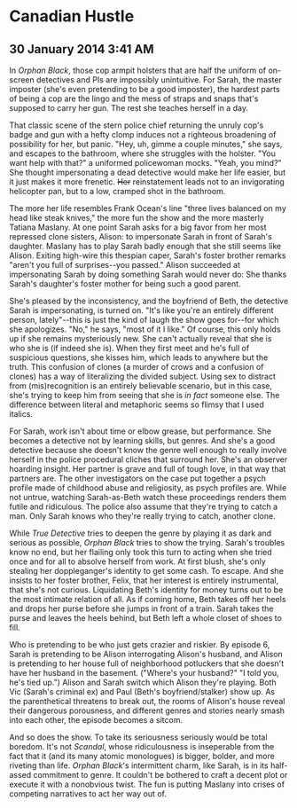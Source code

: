 # Canadian Hustle
## 30 January 2014 3:41 AM


In *Orphan Black*, those cop armpit holsters that are half the uniform of on-screen detectives and PIs are impossibly unintuitive. For Sarah, the master imposter (she's even pretending to be a good imposter), the hardest parts of being a cop are the lingo and the mess of straps and snaps that's supposed to carry her gun. The rest she teaches herself in a day.

That classic scene of the stern police chief returning the unruly cop's badge and gun with a hefty clomp induces not a righteous broadening of possibility for her, but panic. "Hey, uh, gimme a couple minutes," she says, and escapes to the bathroom, where she struggles with the holster. "You want help with that?" a uniformed policewoman mocks. "Yeah, you mind?" She thought impersonating a dead detective would make her life easier, but it just makes it more frenetic. ~~Her~~ reinstatement leads not to an invigorating helicopter pan, but to a low, cramped shot in the bathroom.

The more her life resembles Frank Ocean's line "three lives balanced on my head like steak knives," the more fun the show and the more masterly Tatiana Maslany. At one point Sarah asks for a big favor from her most repressed clone sisters, Alison: to impersonate Sarah in front of Sarah's daughter. Maslany has to play Sarah badly enough that she still seems like Alison. Exiting high-wire this thespian caper, Sarah's foster brother remarks "aren't you full of surprises--you passed." Alison succeeded at impersonating Sarah by doing something Sarah would never do: She thanks Sarah's daughter's foster mother for being such a good parent.

She's pleased by the inconsistency, and the boyfriend of Beth, the detective Sarah is impersonating, is turned on. "It's like you're an entirely different person, lately"--this is just the kind of laugh the show goes for--for which she apologizes. "No," he says, "most of it I like." Of course, this only holds up if she remains mysteriously new. She can't actually reveal that she is who she is (if indeed she is). When they first meet and he's full of suspicious questions, she kisses him, which leads to anywhere but the truth. This confusion of clones (a murder of crows and a confusion of clones) has a way of literalizing the divided subject. Using sex to distract from (mis)recognition is an entirely believable scenario, but in this case, she's trying to keep him from seeing that she is *in fact* someone else. The difference between literal and metaphoric seems so flimsy that I used italics.

For Sarah, work isn't about time or elbow grease, but performance. She becomes a detective not by learning skills, but genres. And she's a good detective because she doesn't know the genre well enough to really involve herself in the police procedural cliches that surround her. She's an observer hoarding insight. Her partner is grave and full of tough love, in that way that partners are. The other investigators on the case put together a psych profile made of childhood abuse and religiosity, as psych profiles are. While not untrue, watching Sarah-as-Beth watch these proceedings renders them futile and ridiculous. The police also assume that they're trying to catch a man. Only Sarah knows who they're really trying to catch, another clone.

While *True Detective* tries to deepen the genre by playing it as dark and serious as possible, *Orphan Black* tries to show the trying. Sarah's troubles know no end, but her flailing only took this turn to acting when she tried once and for all to absolve herself from work. At first blush, she's only stealing her doppleganger's identity to get some cash. To escape. And she insists to her foster brother, Felix, that her interest is entirely instrumental, that she's not curious. Liquidating Beth's identity for money turns out to be the most intimate relation of all. As if coming home, Beth takes off her heels and drops her purse before she jumps in front of a train. Sarah takes the purse and leaves the heels behind, but Beth left a whole closet of shoes to fill.

Who is pretending to be who just gets crazier and riskier. By episode 6, Sarah is pretending to be Alison interrogating Alison's husband, and Alison is pretending to her house full of neighborhood potluckers that she doesn't have her husband in the basement. ("Where's your husband?" "I told you, he's tied up.") Alison and Sarah switch which Alison they're playing. Both Vic (Sarah's criminal ex) and Paul (Beth's boyfriend/stalker) show up. As the parenthetical threatens to break out, the rooms of Alison's house reveal their dangerous porousness, and different genres and stories nearly smash into each other, the episode becomes a sitcom.

And so does the show. To take its seriousness seriously would be total boredom. It's not *Scandal*, whose ridiculousness is inseperable from the fact that it (and its many atomic monologues) is bigger, bolder, and more riveting than life. *Orphan Black*'s intermittent charm, like Sarah, is in its half-assed commitment to genre. It couldn't be bothered to craft a decent plot or execute it with a nonobvious twist. The fun is putting Maslany into crises of competing narratives to act her way out of.